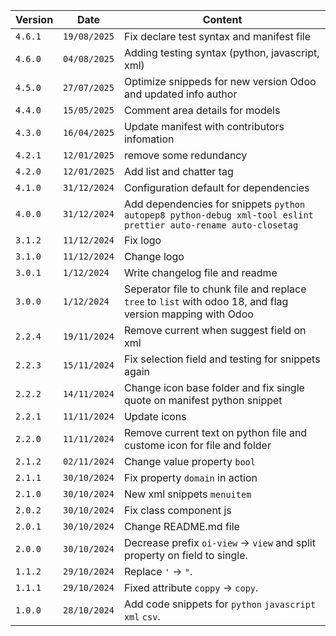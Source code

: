 | Version | Date         | Content                                                                                                         |
| ------- | ------------ | --------------------------------------------------------------------------------------------------------------- |
| `4.6.1` | `19/08/2025` | Fix declare test syntax and manifest file                                                                       |
| `4.6.0` | `04/08/2025` | Adding testing syntax (python, javascript, xml)                                                                 |
| `4.5.0` | `27/07/2025` | Optimize snippeds for new version Odoo and updated info author                                                  |
| `4.4.0` | `15/05/2025` | Comment area details for models                                                                                 |
| `4.3.0` | `16/04/2025` | Update manifest with contributors infomation                                                                    |
| `4.2.1` | `12/01/2025` | remove some redundancy                                                                                          |
| `4.2.0` | `12/01/2025` | Add list and chatter tag                                                                                        |
| `4.1.0` | `31/12/2024` | Configuration default for dependencies                                                                          |
| `4.0.0` | `31/12/2024` | Add dependencies for snippets `python autopep8 python-debug xml-tool eslint prettier auto-rename auto-closetag` |
| `3.1.2` | `11/12/2024` | Fix logo                                                                                                        |
| `3.1.0` | `11/12/2024` | Change logo                                                                                                     |
| `3.0.1` | `1/12/2024`  | Write changelog file and readme                                                                                 |
| `3.0.0` | `1/12/2024`  | Seperator file to chunk file and replace `tree` to `list` with odoo 18, and flag version mapping with Odoo      |
| `2.2.4` | `19/11/2024` | Remove current when suggest field on xml                                                                        |
| `2.2.3` | `15/11/2024` | Fix selection field and testing for snippets again                                                              |
| `2.2.2` | `14/11/2024` | Change icon base folder and fix single quote on manifest python snippet                                         |
| `2.2.1` | `11/11/2024` | Update icons                                                                                                    |
| `2.2.0` | `11/11/2024` | Remove current text on python file and custome icon for file and folder                                         |
| `2.1.2` | `02/11/2024` | Change value property `bool`                                                                                    |
| `2.1.1` | `30/10/2024` | Fix property `domain` in action                                                                                 |
| `2.1.0` | `30/10/2024` | New xml snippets `menuitem`                                                                                     |
| `2.0.2` | `30/10/2024` | Fix class component js                                                                                          |
| `2.0.1` | `30/10/2024` | Change README.md file                                                                                           |
| `2.0.0` | `30/10/2024` | Decrease prefix `oi-view` -> `view` and split property on field to single.                                      |
| `1.1.2` | `29/10/2024` | Replace `'` -> `"`.                                                                                             |
| `1.1.1` | `29/10/2024` | Fixed attribute `coppy` -> `copy`.                                                                              |
| `1.0.0` | `28/10/2024` | Add code snippets for `python` `javascript` `xml` `csv`.                                                        |
